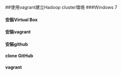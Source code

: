 ﻿##使用vagrant建立Hadoop cluster環境
###Windows 7
#### 安裝Virtual Box
#### 安裝vagrant
#### 安裝github
#### clone GitHub
#### vagrant 